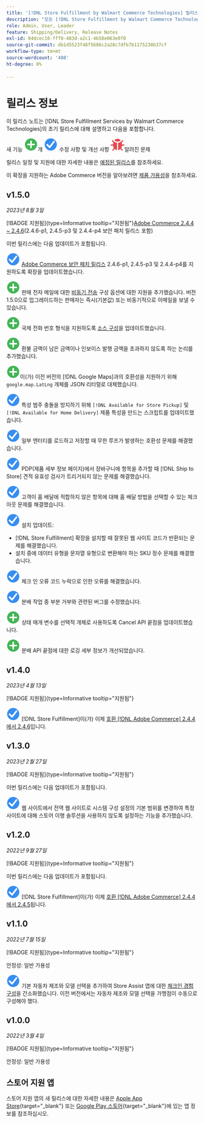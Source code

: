 ```yaml
---
title: '[!DNL Store Fulfillment by Walmart Commerce Technologies] 릴리스 노트'
description: "모든 [!DNL Store Fulfillment by Walmart Commerce Technologies] 릴리스에 대한 정보는 릴리스 정보를 검토하십시오."
role: Admin, User, Leader
feature: Shipping/Delivery, Release Notes
exl-id: 04dcec10-fff8-483d-a2c1-4b58e063e0f0
source-git-commit: db1d5523f48f5686c2a28c7dfb7b1175238b37cf
workflow-type: tm+mt
source-wordcount: '488'
ht-degree: 0%

---
```


# 릴리스 정보

이 릴리스 노트는 [!DNL Store Fulfillment Services by Walmart Commerce Technologies]의 초기 릴리스에 대해 설명하고 다음을 포함합니다.

새 기능 ![개](../assets/new.svg)개
![해결된 문제](../assets/fix.svg) 수정 사항 및 개선 사항
![알려진 문제](../assets/bug.svg)알려진 문제

릴리스 일정 및 지원에 대한 자세한 내용은 [예정된 릴리스](https://experienceleague.adobe.com/docs/commerce-operations/release/planning/schedule.html)를 참조하세요.

이 확장을 지원하는 Adobe Commerce 버전을 알아보려면 [제품 가용성](https://experienceleague.adobe.com/docs/commerce-operations/release/product-availability.html)을 참조하세요.

## v1.5.0

*2023년 8월 3일*

[!BADGE 지원됨]{type=Informative tooltip="지원됨"}[Adobe Commerce 2.4.4 ~ 2.4.6](https://experienceleague.adobe.com/docs/commerce-operations/release/product-availability.html)(2.4.6-p1, 2.4.5-p3 및 2.4.4-p4 보안 패치 릴리스 포함)

이번 릴리스에는 다음 업데이트가 포함됩니다.

![새로운 기능](../assets/fix.svg) [Adobe Commerce 보안 패치 릴리스](https://experienceleague.adobe.com/docs/commerce-operations/release/notes/security-patches/overview.html) 2.4.6-p1, 2.4.5-p3 및 2.4.4-p4를 지원하도록 확장을 업데이트했습니다.

![새로 만들기](../assets/new.svg)<!-- WMTP-918 --> 판매 전자 메일에 대한 [비동기 전송](sales-emails.md) 구성 옵션에 대한 지원을 추가했습니다. 버전 1.5.0으로 업그레이드하는 판매자는 즉시(기본값) 또는 비동기적으로 이메일을 보낼 수 있습니다.

![새로 만들기](../assets/new.svg)<!-- WMTP-916--> 국제 전화 번호 형식을 지원하도록 [소스 구성](merchant-store-configuration.md)을 업데이트했습니다.

![새로 만들기](../assets/new.svg) 환불 금액이 남은 금액이나 인보이스 발행 금액을 초과하지 않도록 하는 논리를 추가했습니다.

![새로 만들기](../assets/new.svg)<!-- WMTP-882 -->이(가) 이전 버전의 [!DNL Google Maps]과의 호환성을 지원하기 위해 `google.map.LatLng` 개체를 JSON 리터럴로 대체했습니다.

![문제 해결](../assets/fix.svg)<!-- WMTP- --> 특성 범주 충돌을 방지하기 위해 `[!DNL Available for Store Pickup]` 및 `[!DNL Available for Home Delivery]` 제품 특성을 만드는 스크립트를 업데이트했습니다.

![문제 해결](../assets/fix.svg)<!-- WMTP-915 --> 일부 엔터티를 로드하고 저장할 때 무한 루프가 발생하는 호환성 문제를 해결했습니다.

![문제 해결](../assets/fix.svg)<!-- WMTP-921 --> PDP(제품 세부 정보 페이지)에서 장바구니에 항목을 추가할 때 [!DNL Ship to Store] 견적 유효성 검사가 트리거되지 않는 문제를 해결했습니다.

![해결된 문제](../assets/fix.svg)<!-- WMTP- 932 --> 고객이 홈 배달에 적합하지 않은 항목에 대해 홈 배달 방법을 선택할 수 있는 체크아웃 문제를 해결했습니다.

![해결된 문제](../assets/fix.svg) 설치 업데이트:

- <!-- WMTP-880--> [!DNL Store Fulfillment] 확장을 설치할 때 잘못된 웹 사이트 코드가 반환되는 문제를 해결했습니다.

- <!-- WMTP-878--> 설치 중에 데이터 유형을 문자열 유형으로 변환해야 하는 SKU 정수 문제를 해결했습니다.

![문제 해결](../assets/fix.svg)<!-- WMTP-915--> 체크 인 오류 코드 누락으로 인한 오류를 해결했습니다.

![문제 해결](../assets/fix.svg)<!-- WMTP-932 --> 분배 작업 중 부분 거부와 관련된 버그를 수정했습니다.

![새로 만들기](../assets/new.svg)<!-- WMTP-953 --> 상태 매개 변수를 선택적 개체로 사용하도록 Cancel API 끝점을 업데이트했습니다.

![새로 만들기](../assets/new.svg)<!-- WMTP-960 --> 분배 API 끝점에 대한 로깅 세부 정보가 개선되었습니다.

## v1.4.0

*2023년 4월 13일*

[!BADGE 지원됨]{type=Informative tooltip="지원됨"}

![새로 만들기](../assets/fix.svg) [!DNL Store Fulfillment]이(가) 이제 [호환 [!DNL Adobe Commerce] 2.4.4에서 2.4.6](https://experienceleague.adobe.com/docs/commerce-operations/release/product-availability.html)입니다.


## v1.3.0

*2023년 2월 27일*

[!BADGE 지원됨]{type=Informative tooltip="지원됨"}

이번 릴리스에는 다음 업데이트가 포함됩니다.

![새로 만들기](../assets/fix.svg)<!-- WMTP-795 --> 웹 사이트에서 전역 웹 사이트로 시스템 구성 설정의 기본 범위를 변경하여 특정 사이트에 대해 스토어 이행 솔루션을 사용하지 않도록 설정하는 기능을 추가했습니다.

## v1.2.0

*2022년 9월 27일*

[!BADGE 지원됨]{type=Informative tooltip="지원됨"}

이번 릴리스에는 다음 업데이트가 포함됩니다.

![새로 만들기](../assets/fix.svg) [!DNL Store Fulfillment]이(가) 이제 [호환 [!DNL Adobe Commerce] 2.4.4에서 2.4.5](https://experienceleague.adobe.com/docs/commerce-operations/release/product-availability.html)됩니다.


## v1.1.0

*2022년 7월 15일*

[!BADGE 지원됨]{type=Informative tooltip="지원됨"}

안정성: 일반 가용성

![새로 만들기](../assets/fix.svg)<!-- WMTP-731 --> 기본 자동차 제조와 모델 선택을 추가하여 Store Assist 앱에 대한 [체크인 경험 구성](check-in-experience-setup.md)을 간소화했습니다. 이전 버전에서는 자동차 제조와 모델 선택을 가맹점이 수동으로 구성해야 했다.

## v1.0.0

*2022년 3월 4일*

[!BADGE 지원됨]{type=Informative tooltip="지원됨"}

안정성: 일반 가용성

## 스토어 지원 앱

스토어 지원 앱의 새 릴리스에 대한 자세한 내용은 [Apple App Store](https://apps.apple.com/us/app/store-assist-by-walmart/id1609281539){target="_blank"} 또는 [Google Play 스토어](https://play.google.com/store/apps/details?id=com.walmart.faas.storeassist){target="_blank"}에 있는 앱 정보를 참조하십시오.
